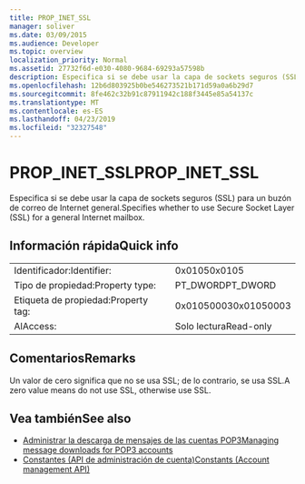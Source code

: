 ```yaml
---
title: PROP_INET_SSL
manager: soliver
ms.date: 03/09/2015
ms.audience: Developer
ms.topic: overview
localization_priority: Normal
ms.assetid: 27732f6d-e030-4080-9684-69293a57598b
description: Especifica si se debe usar la capa de sockets seguros (SSL) para un buzón de correo de Internet general.
ms.openlocfilehash: 12b6d803925b0be546273521b171d59a0a6b29d7
ms.sourcegitcommit: 8fe462c32b91c87911942c188f3445e85a54137c
ms.translationtype: MT
ms.contentlocale: es-ES
ms.lasthandoff: 04/23/2019
ms.locfileid: "32327548"
---
```

# <a name="propinetssl"></a><span data-ttu-id="f5db6-103">PROP_INET_SSL</span><span class="sxs-lookup"><span data-stu-id="f5db6-103">PROP_INET_SSL</span></span>

<span data-ttu-id="f5db6-104">Especifica si se debe usar la capa de sockets seguros (SSL) para un buzón de correo de Internet general.</span><span class="sxs-lookup"><span data-stu-id="f5db6-104">Specifies whether to use Secure Socket Layer (SSL) for a general Internet mailbox.</span></span>
  
## <a name="quick-info"></a><span data-ttu-id="f5db6-105">Información rápida</span><span class="sxs-lookup"><span data-stu-id="f5db6-105">Quick info</span></span>

|||
|:-----|:-----|
|<span data-ttu-id="f5db6-106">Identificador:</span><span class="sxs-lookup"><span data-stu-id="f5db6-106">Identifier:</span></span>  <br/> |<span data-ttu-id="f5db6-107">0x0105</span><span class="sxs-lookup"><span data-stu-id="f5db6-107">0x0105</span></span>  <br/> |
|<span data-ttu-id="f5db6-108">Tipo de propiedad:</span><span class="sxs-lookup"><span data-stu-id="f5db6-108">Property type:</span></span>  <br/> |<span data-ttu-id="f5db6-109">PT_DWORD</span><span class="sxs-lookup"><span data-stu-id="f5db6-109">PT_DWORD</span></span>  <br/> |
|<span data-ttu-id="f5db6-110">Etiqueta de propiedad:</span><span class="sxs-lookup"><span data-stu-id="f5db6-110">Property tag:</span></span>  <br/> |<span data-ttu-id="f5db6-111">0x01050003</span><span class="sxs-lookup"><span data-stu-id="f5db6-111">0x01050003</span></span>  <br/> |
|<span data-ttu-id="f5db6-112">Al</span><span class="sxs-lookup"><span data-stu-id="f5db6-112">Access:</span></span>  <br/> |<span data-ttu-id="f5db6-113">Solo lectura</span><span class="sxs-lookup"><span data-stu-id="f5db6-113">Read-only</span></span>  <br/> |
   
## <a name="remarks"></a><span data-ttu-id="f5db6-114">Comentarios</span><span class="sxs-lookup"><span data-stu-id="f5db6-114">Remarks</span></span>

<span data-ttu-id="f5db6-115">Un valor de cero significa que no se usa SSL; de lo contrario, se usa SSL.</span><span class="sxs-lookup"><span data-stu-id="f5db6-115">A zero value means do not use SSL, otherwise use SSL.</span></span>
  
## <a name="see-also"></a><span data-ttu-id="f5db6-116">Vea también</span><span class="sxs-lookup"><span data-stu-id="f5db6-116">See also</span></span>

- [<span data-ttu-id="f5db6-117">Administrar la descarga de mensajes de las cuentas POP3</span><span class="sxs-lookup"><span data-stu-id="f5db6-117">Managing message downloads for POP3 accounts</span></span>](managing-message-downloads-for-pop3-accounts.md)  
- [<span data-ttu-id="f5db6-118">Constantes (API de administración de cuenta)</span><span class="sxs-lookup"><span data-stu-id="f5db6-118">Constants (Account management API)</span></span>](constants-account-management-api.md)

